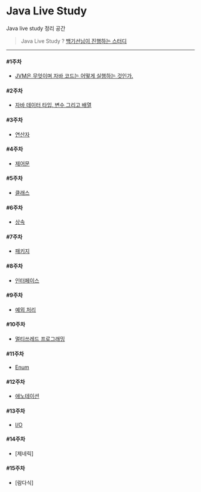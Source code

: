 # Java Live Study
Java live study 정리 공간 

> Java Live Study ? [백기선님이 진행하는 스터디](https://github.com/whiteship/live-study)

-----

#### #1주차 

- [JVM은 무엇이며 자바 코드는 어떻게 실행하는 것인가.](https://void2017.tistory.com/145?category=825914)

#### #2주차 

- [자바 데이터 타입, 변수 그리고 배열](https://void2017.tistory.com/146?category=825914)

#### #3주차 

- [연산자](https://void2017.tistory.com/147)

#### #4주차 

- [제어문](https://void2017.tistory.com/151?category=825914)

#### #5주차 

- [클래스](https://void2017.tistory.com/153?category=825914)

#### #6주차 

- [상속](https://void2017.tistory.com/154?category=825914)

#### #7주차 

- [패키지](https://void2017.tistory.com/167?category=825914)

#### #8주차 

- [인터페이스](https://void2017.tistory.com/184?category=825914)

#### #9주차 

- [예외 처리](https://void2017.tistory.com/190?category=825914)

#### #10주차 

- [멀티쓰레드 프로그래밍](https://void2017.tistory.com/190?category=825914)

#### #11주차 

- [Enum](https://void2017.tistory.com/208?category=825914)

#### #12주차 

- [애노테이션](https://void2017.tistory.com/218?category=825914)

#### #13주차 

- [I/O](https://void2017.tistory.com/223)

#### #14주차 

- [제네릭]

#### #15주차 

- [람다식]





